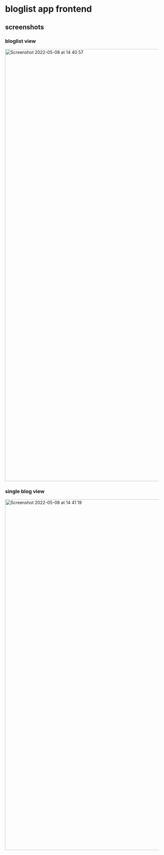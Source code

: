 # bloglist app frontend

## screenshots

### bloglist view
<img width="1413" alt="Screenshot 2022-05-08 at 14 40 57" src="https://user-images.githubusercontent.com/65542404/167294562-a5b89bf8-fd42-4066-99fa-b3612eb9e634.png">


### single blog view
<img width="1147" alt="Screenshot 2022-05-08 at 14 41 19" src="https://user-images.githubusercontent.com/65542404/167294555-29f82c2e-2062-42a5-89e1-cef05a3c7197.png">
